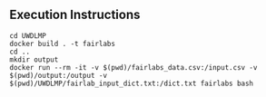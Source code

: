 Execution Instructions
---------------------

```{bash}
cd UWDLMP
docker build . -t fairlabs
cd ..
mkdir output
docker run --rm -it -v $(pwd)/fairlabs_data.csv:/input.csv -v $(pwd)/output:/output -v $(pwd)/UWDLMP/fairlab_input_dict.txt:/dict.txt fairlabs bash
```